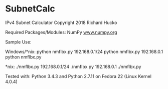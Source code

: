 # SubnetCalc
IPv4 Subnet Calculator
Copyright 2018 Richard Hucko

Required Packages/Modules:
NumPy  www.numpy.org

Sample Use:

Windows/*nix:
    python nmflbx.py 192.168.0.1/24
    python nmflbx.py 192.168.0.1
    python nmflbx.py

*nix:
    ./nmflbx.py 192.168.0.1/24
    ./nmflbx.py 192.168.0.1
    ./nmflbx.py

Tested with: Python 3.4.3 and Python 2.7.11 on Fedora 22 (Linux Kernel 4.0.4)

